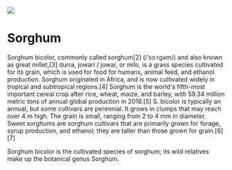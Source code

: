 <a href="https://juncture-digital.org"><img src="https://gitcdn.link/cdn/jstor-labs/juncture/main/images/ve-button.png"></a>

<param ve-config 
       title="Sorghum" 
       author="Chris Blakley" 
       layout="vertical"
       banner="https://picsum.photos/id/164/1000/400">

# Sorghum

Sorghum bicolor, commonly called sorghum[2] (/ˈsɔːrɡəm/) and also known as great millet,[3] durra, jowari / jowar, or milo, is a grass species cultivated for its grain, which is used for food for humans, animal feed, and ethanol production. Sorghum originated in Africa, and is now cultivated widely in tropical and subtropical regions.[4] Sorghum is the world's fifth-most important cereal crop after rice, wheat, maize, and barley, with 59.34 million metric tons of annual global production in 2018.[5] S. bicolor is typically an annual, but some cultivars are perennial. It grows in clumps that may reach over 4 m high. The grain is small, ranging from 2 to 4 mm in diameter. Sweet sorghums are sorghum cultivars that are primarily grown for forage, syrup production, and ethanol; they are taller than those grown for grain.[6][7]

Sorghum bicolor is the cultivated species of sorghum; its wild relatives make up the botanical genus Sorghum.
